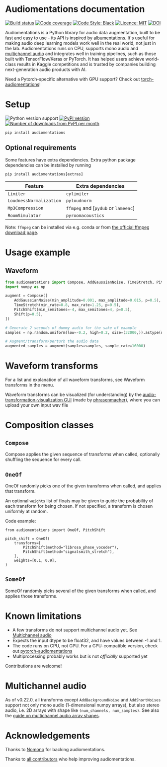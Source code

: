 # Audiomentations documentation

[![Build status](https://img.shields.io/circleci/project/github/iver56/audiomentations/main.svg)](https://circleci.com/gh/iver56/audiomentations)
[![Code coverage](https://img.shields.io/codecov/c/github/iver56/audiomentations/main.svg)](https://codecov.io/gh/iver56/audiomentations)
[![Code Style: Black](https://img.shields.io/badge/code%20style-black-black.svg)](https://github.com/ambv/black)
[![Licence: MIT](https://img.shields.io/pypi/l/audiomentations)](https://github.com/iver56/audiomentations/blob/main/LICENSE)
[![DOI](https://zenodo.org/badge/DOI/10.5281/zenodo.15341145.svg)](https://doi.org/10.5281/zenodo.15341145)

Audiomentations is a Python library for audio data augmentation, built to be fast and easy to use - its API is inspired by
[albumentations](https://github.com/albu/albumentations). It's useful for making audio deep learning models work well in the real world, not just in the lab.
Audiomentations runs on CPU, supports mono audio and [multichannel audio](#multichannel-audio) and integrates well in training pipelines,
such as those built with TensorFlow/Keras or PyTorch. It has helped users achieve
world-class results in Kaggle competitions and is trusted by companies building next-generation audio products with AI.

Need a Pytorch-specific alternative with GPU support? Check out [torch-audiomentations](https://github.com/asteroid-team/torch-audiomentations)!

# Setup

![Python version support](https://img.shields.io/pypi/pyversions/audiomentations)
[![PyPI version](https://img.shields.io/pypi/v/audiomentations.svg?style=flat)](https://pypi.org/project/audiomentations/)
[![Number of downloads from PyPI per month](https://img.shields.io/pypi/dm/audiomentations.svg?style=flat)](https://pypi.org/project/audiomentations/)

`pip install audiomentations`

## Optional requirements

Some features have extra dependencies. Extra python package dependencies can be installed by running

`pip install audiomentations[extras]`

| Feature                 | Extra dependencies                  |
|-------------------------|-------------------------------------|
| `Limiter`               | `cylimiter`                         |
| `LoudnessNormalization` | `pyloudnorm`                        |
| `Mp3Compression`        | `ffmpeg` and [`pydub` or `lameenc`] |
| `RoomSimulator`         | `pyroomacoustics`                   |

Note: `ffmpeg` can be installed via e.g. conda or from [the official ffmpeg download page](http://ffmpeg.org/download.html).

# Usage example

## Waveform

```python
from audiomentations import Compose, AddGaussianNoise, TimeStretch, PitchShift, Shift
import numpy as np

augment = Compose([
    AddGaussianNoise(min_amplitude=0.001, max_amplitude=0.015, p=0.5),
    TimeStretch(min_rate=0.8, max_rate=1.25, p=0.5),
    PitchShift(min_semitones=-4, max_semitones=4, p=0.5),
    Shift(p=0.5),
])

# Generate 2 seconds of dummy audio for the sake of example
samples = np.random.uniform(low=-0.2, high=0.2, size=(32000,)).astype(np.float32)

# Augment/transform/perturb the audio data
augmented_samples = augment(samples=samples, sample_rate=16000)
```

# Waveform transforms

For a list and explanation of all waveform transforms, see Waveform transforms in the menu.

Waveform transforms can be visualized (for understanding) by the [audio-transformation-visualization GUI](https://share.streamlit.io/phrasenmaeher/audio-transformation-visualization/main/visualize_transformation.py) (made by [phrasenmaeher](https://github.com/phrasenmaeher)), where you can upload your own input wav file

# Composition classes

## `Compose`

Compose applies the given sequence of transforms when called, optionally shuffling the sequence for every call.

## `OneOf`

OneOf randomly picks one of the given transforms when called, and applies that transform. 

An optional `weights` list of floats may be given to guide the probability of each transform for being chosen. If not specified, a transform is chosen uniformly at random.

Code example:

```
from audiomentations import OneOf, PitchShift

pitch_shift = OneOf(
    transforms=[
        PitchShift(method="librosa_phase_vocoder"),
        PitchShift(method="signalsmith_stretch"),
    ],
    weights=[0.1, 0.9],
)
```

## `SomeOf`

SomeOf randomly picks several of the given transforms when called, and applies those transforms.

# Known limitations

* A few transforms do not support multichannel audio yet. See [Multichannel audio](#multichannel-audio)
* Expects the input dtype to be float32, and have values between -1 and 1.
* The code runs on CPU, not GPU. For a GPU-compatible version, check out [pytorch-audiomentations](https://github.com/asteroid-team/torch-audiomentations)
* Multiprocessing probably works but is not _officially_ supported yet

Contributions are welcome!

# Multichannel audio

As of v0.22.0, all transforms except `AddBackgroundNoise` and `AddShortNoises` support not only mono audio (1-dimensional numpy arrays), but also stereo audio, i.e. 2D arrays with shape like `(num_channels, num_samples)`. See also the [guide on multichannel audio array shapes](guides/multichannel_audio_array_shapes.md).

# Acknowledgements

Thanks to [Nomono](https://nomono.co/) for backing audiomentations.

Thanks to [all contributors](https://github.com/iver56/audiomentations/graphs/contributors) who help improving audiomentations.
